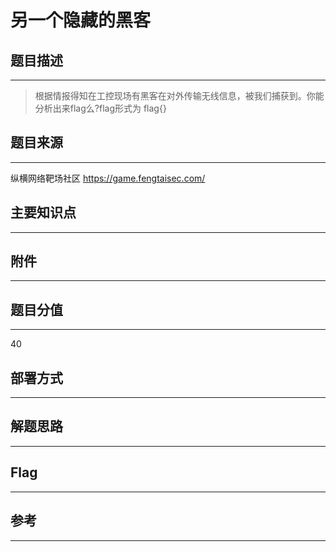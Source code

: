 # 另一个隐藏的黑客

## 题目描述
---
> 根据情报得知在工控现场有黑客在对外传输无线信息，被我们捕获到。你能分析出来flag么?flag形式为 flag{}

## 题目来源
---
纵横网络靶场社区 https://game.fengtaisec.com/

## 主要知识点
---


## 附件
---


## 题目分值
---
40

## 部署方式
---


## 解题思路
---


## Flag
---


## 参考
---
